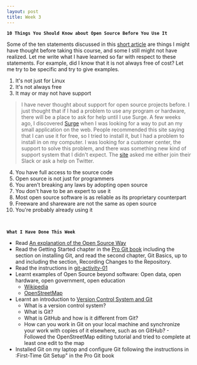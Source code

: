 ```yaml
---
layout: post
title: Week 3
---
```


**`10 Things You Should Know about Open Source Before You Use It`**

Some of the ten statements discussed in this [short article](https://www.techrepublic.com/blog/10-things/10-things-you-should-know-about-open-source-before-you-use-it/) are things I might have thought before taking this course, and some I still might not have realized. Let me write what I have learned so far with respect to these statements. For example, did I know that it is not always free of cost? Let me try to be specific and try to give examples.

1. It's not just for Linux
2. It's not always free
3. It may or may not have support
  > I have never thought about support for open source projects before. I just thought that if I had a problem to use any program or hardware, there will be a place to ask for help until I use Surge. A few weeks ago, I discovered [Surge](https://surge.sh/) when I was looking for a way to put an my small application on the web. People recommended this site saying that I can use it for free, so I tried to install it, but I had a problem to install in on my computer. I was looking for a customer center, the support to solve this problem, and there was something new kind of support system that I didn't expect. The [site](https://surge.sh/help/) asked me either join their Slack or ask a help on Twitter.   
4. You have full access to the source code
5. Open source is not just for programmers
6. You aren't breaking any laws by adopting open source
7. You don't have to be an expert to use it
8. Most open source software is as reliable as its proprietary counterpart  
9. Freeware and shareware are not the same as open source  
10. You're probably already using it


&nbsp;
&nbsp;
&nbsp;

**`What I Have Done This Week`**

  - Read [An explanation of the Open Source Way](https://opensource.com/open-source-way)
  - Read the Getting Started chapter in the [Pro Git book](https://git-scm.com/book/en/v2) including the section on installing Git, and read the second chapter, Git Basics, up to and including the section, Recording Changes to the Repository.
  - Read the instructions in [git-activity-01](https://github.com/hunter-college-ossd-fall-2019/git-activity-01)
  - Learnt examples of Open Source beyond software: Open data, open hardware, open government, open education
    - [Wikipedia](https://www.wikipedia.org/)
    - [OpenStreetMap](https://www.openstreetmap.org/)
  - Learnt an introduction to [Version Control System and Git](http://www.compsci.hunter.cuny.edu/~sweiss/course_materials/csci395.86/slides/version_control_systems.html#1)
    - What is a version control system?
    - What is Git?
    - What is GitHub and how is it different from Git?
    - How can you work in Git on your local machine and synchronize your work with copies of it elsewhere, such as on GitHub?  - Followed the OpenStreetMap editing tutorial and tried to complete at least one edit to the map
  - Installed Git on my laptop and configure Git following the instructions in :First-Time Git Setup" in the Pro Git book

